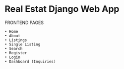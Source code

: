# Real Estat Django Web App

FRONTEND PAGES

    • Home
    • About
    • Listings
    • Single Listing
    • Search
    • Register
    • Login
    • Dashboard (Inquiries)
